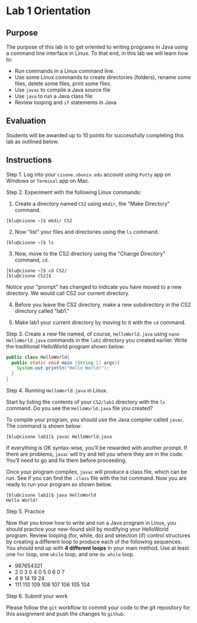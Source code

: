# Lab 1 Orientation
## Purpose
The purpose of this lab is to get oriented to writing programs in Java using a command line interface in Linux.  To that end, in this lab we will learn how to:
* Run commands in a Linux command line.
* Use some Linux commands to create directories (folders), rename some files, delete some files, print some files.
* Use `javac` to compile a Java source file
*	Use `java` to run a Java class file
*	Review looping and `if` statements in Java

## Evaluation
Students will be awarded up to 10 points for successfully completing this lab as outlined below.

## Instructions

Step 1. Log into your `cisone.sbuniv.edu` account using `Putty` app on Windows or `Terminal` app on Mac.

Step 2. Experiment with the following Linux commands:

1. Create a directory named `CS2` using `mkdir`, the "Make Directory" command.
```shell
[blu@cisone ~]$ mkdir CS2
```

2. Now "list" your files and directories using the `ls` command.
```shell
[blu@cisone ~]$ ls
```

3. Now, move to the CS2 directory using the "Change Directory" command, `cd`.
```shell
[blu@cisone ~]$ cd CS2/
[blu@cisone CS2]$ 
```
Notice your "prompt" has changed to indicate you have moved to a new directory.  We would call CS2 our current directory.

4. Before you leave the CS2 directory, make a new subdirectory in the CS2 directory called "lab1."

5. Make lab1 your current directory by moving to it with the `cd` command.

Step 3. Create a new file named, of course, `HelloWorld.java` using `nano HelloWorld.java` commands in the `lab1` directory you created earlier.
Write the traditional HelloWorld program shown below:
```java
public class HelloWorld{
  public static void main (String [] args){
    System.out.println("Hello World!");
  }
}
```
Step 4. Running `HelloWorld.java` in Linux.

Start by listing the contents of your `CS2/lab1` directory with the `ls` command. Do you see the `HelloWorld.java` file you created?

To compile your program, you should use the Java compiler called `javac`. The command is shown below:
```shell
[blu@cisone lab1]$ javac HelloWorld.java
```
If everything is OK syntax-wise, you’ll be rewarded with another prompt.  If there are problems, `javac` will try and tell you where they are in the code.  You’ll need to go and fix them before proceeding.

Once your program compiles, `javac` will produce a class file, which can be run.  See if you can find the `.class` file with the list command. Now you are ready to run your program as shown below.
```shell
[blu@cisone lab1]$ java HelloWorld  
Hello World!
```
Step 5. Practice

Now that you know how to write and run a Java program in Linux, you should practice your new-found skill by modifying your HelloWorld program.  Review looping (for, while, do) and selection (if) control structures by creating a different loop to produce each of the following sequences. You should end up with __4 different loops__ in your main method.  Use at least one `for` loop, one `while` loop, and one `do while` loop.
* 987654321
* 2 0 3 0 4 0 5 0 6 0 7
* 4 9 14 19 24
* 111 110 109 108 107 106 105 104

Step 6. Submit your work

Please follow the `git` workflow to commit your code to the git repository for this assignment and push the changes to `github`.
